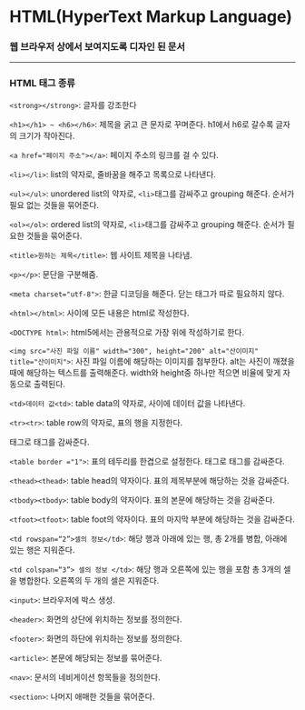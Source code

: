# HTML(HyperText Markup Language)
### 웹 브라우저 상에서 보여지도록 디자인 된 문서
___
### HTML 태그 종류

`<strong></strong>`: 글자를 강조한다

`<h1></h1> ~ <h6></h6>`: 제목을 굵고 큰 문자로 꾸며준다. h1에서 h6로 갈수록 글자의 크기가 작아진다.

`<a href="페이지 주소"></a>`: 페이지 주소의 링크를 걸 수 있다.

`<li></li>`: list의 약자로, 줄바꿈을 해주고 목록으로 나타낸다.

`<ul></ul>`: unordered list의 약자로, `<li>`태그를 감싸주고 grouping 해준다. 순서가 필요 없는 것들을 묶어준다.

`<ol></ol>`: ordered list의 약자로, `<li>`태그를 감싸주고 grouping 해준다. 순서가 필요한 것들을 묶어준다.

`<title>원하는 제목</title>`: 웹 사이트 제목을 나타냄.

`<p></p>`: 문단을 구분해줌.

`<meta charset="utf-8">`: 한글 디코딩을 해준다. 닫는 태그가 따로 필요하지 않다.

`<html></html>`: 사이에 모든 내용은 html로 작성한다.

`<DOCTYPE html>`: html5에서는 관용적으로 가장 위에 작성하기로 한다.

`<img src="사진 파일 이름" width="300", height="200" alt="산이미지" title="산이미지">`: 사진 파일 이름에 해당하는 이미지를 첨부한다. alt는 사진이 깨졌을 때에 해당하는 텍스트를 출력해준다. width와 height중 하나만 적으면 비율에 맞게 자동으로 출력된다. 

`<td>데이터 값<td>`: table data의 약자로, 사이에 데이터 값을 나타낸다.

`<tr><tr>`: table row의 약자로, 표의 행을 지정한다.
    
<tr>태그로 <td>태그를 감싸준다.
    
`<table border ="1">`: 표의 테두리를 한겹으로 설정한다. <table>태그로 <tr>태그를 감싸준다.

`<thead><thead>`: table head의 약자이다. 표의 제목부분에 해당하는 것을 감싸준다.

`<tbody><tbody>`: table body의 약자이다. 표의 본문에 해당하는 것을 감싸준다.

`<tfoot><tfoot>`: table foot의 약자이다. 표의 마지막 부분에 해당하는 것을 감싸준다.

`<td rowspan=“2”>셀의 정보</td>`:  해당 행과 아래에 있는 행, 총 2개를 병합, 아래에 있는 행은 지워준다.

`<td colspan=“3”> 셀의 정보 </td>`: 해당 행과 오른쪽에 있는 행을 포함 총 3개의 셀을 병합한다. 오른쪽의 두 개의 셀은 지워준다.

`<input>`: 브라우저에 박스 생성.

`<header>`: 화면의 상단에 위치하는 정보를 정의한다.

`<footer>`: 화면의 하단에 위치하는 정보를 정의한다.

`<article>`: 본문에 해당되는 정보를 묶어준다.

`<nav>`: 문서의 네비게이션 항목들을 정의한다.

`<section>`: 나머지 애매한 것들을 묶어준다.

